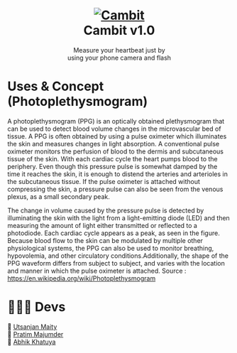 <h1 align="center">
  <br>
  <a href="https://github.com/utsanjan/Cambit/">
  <img src="https://1.bp.blogspot.com/-y9j4bJlztT8/YD8zVA-jZlI/AAAAAAAAbZU/PD_xf9MWaEgHa8HcgimyStx47cmngwH1gCLcBGAsYHQ/w200-h200/imageonline-co-roundcorner.png"
  alt="Cambit">
  </a><br>
  Cambit v1.0
  <br>
</h1>

<p align="center">Measure your heartbeat just by
<br>using your phone camera and flash</p>

# Uses & Concept (Photoplethysmogram)
A photoplethysmogram (PPG) is an optically obtained plethysmogram that can be used to detect blood volume changes in the microvascular bed of tissue.
A PPG is often obtained by using a pulse oximeter which illuminates the skin and measures changes in light absorption.
A conventional pulse oximeter monitors the perfusion of blood to the dermis and subcutaneous tissue of the skin. With each cardiac cycle the heart pumps blood to the periphery. 
Even though this pressure pulse is somewhat damped by the time it reaches the skin, it is enough to distend the arteries and arterioles in the subcutaneous tissue. 
If the pulse oximeter is attached without compressing the skin, a pressure pulse can also be seen from the venous plexus, as a small secondary peak.

The change in volume caused by the pressure pulse is detected by illuminating the skin with the light from a light-emitting diode (LED) and then measuring the amount 
of light either transmitted or reflected to a photodiode. Each cardiac cycle appears as a peak, as seen in the figure. 
Because blood flow to the skin can be modulated by multiple other physiological systems, the PPG can also be used to monitor breathing, hypovolemia, 
and other circulatory conditions.Additionally, the shape of the PPG waveform differs from subject to subject, and varies with the location and manner 
in which the pulse oximeter is attached. Source : https://en.wikipedia.org/wiki/Photoplethysmogram

# 🧑🏻‍💻 Devs
🔸 [Utsanjan Maity](https://github.com/utsanjan)
<br>🔸 [Pratim Majumder](https://github.com/ExploiTR)
<br>🔸 [Abhik Khatuya](https://github.com/abhik1205-web)

